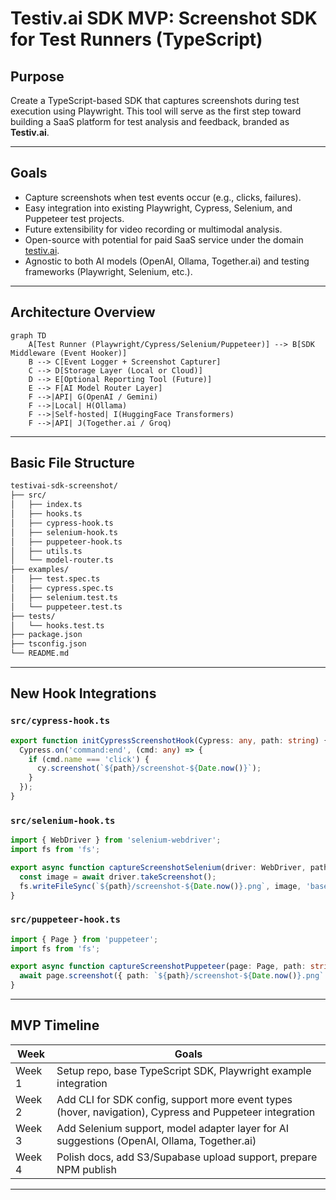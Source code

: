 # Testiv.ai SDK MVP: Screenshot SDK for Test Runners (TypeScript)

## Purpose
Create a TypeScript-based SDK that captures screenshots during test execution using Playwright. This tool will serve as the first step toward building a SaaS platform for test analysis and feedback, branded as **Testiv.ai**.

---

## Goals
- Capture screenshots when test events occur (e.g., clicks, failures).
- Easy integration into existing Playwright, Cypress, Selenium, and Puppeteer test projects.
- Future extensibility for video recording or multimodal analysis.
- Open-source with potential for paid SaaS service under the domain [testiv.ai](https://testiv.ai).
- Agnostic to both AI models (OpenAI, Ollama, Together.ai) and testing frameworks (Playwright, Selenium, etc.).

---

## Architecture Overview

```mermaid
graph TD
    A[Test Runner (Playwright/Cypress/Selenium/Puppeteer)] --> B[SDK Middleware (Event Hooker)]
    B --> C[Event Logger + Screenshot Capturer]
    C --> D[Storage Layer (Local or Cloud)]
    D --> E[Optional Reporting Tool (Future)]
    E --> F[AI Model Router Layer]
    F -->|API| G(OpenAI / Gemini)
    F -->|Local| H(Ollama)
    F -->|Self-hosted| I(HuggingFace Transformers)
    F -->|API| J(Together.ai / Groq)
```

---

## Basic File Structure

```bash
testivai-sdk-screenshot/
├── src/
│   ├── index.ts
│   ├── hooks.ts
│   ├── cypress-hook.ts
│   ├── selenium-hook.ts
│   ├── puppeteer-hook.ts
│   ├── utils.ts
│   └── model-router.ts
├── examples/
│   ├── test.spec.ts
│   ├── cypress.spec.ts
│   ├── selenium.test.ts
│   └── puppeteer.test.ts
├── tests/
│   └── hooks.test.ts
├── package.json
├── tsconfig.json
└── README.md
```

---

## New Hook Integrations

### `src/cypress-hook.ts`
```ts
export function initCypressScreenshotHook(Cypress: any, path: string) {
  Cypress.on('command:end', (cmd: any) => {
    if (cmd.name === 'click') {
      cy.screenshot(`${path}/screenshot-${Date.now()}`);
    }
  });
}
```

### `src/selenium-hook.ts`
```ts
import { WebDriver } from 'selenium-webdriver';
import fs from 'fs';

export async function captureScreenshotSelenium(driver: WebDriver, path: string) {
  const image = await driver.takeScreenshot();
  fs.writeFileSync(`${path}/screenshot-${Date.now()}.png`, image, 'base64');
}
```

### `src/puppeteer-hook.ts`
```ts
import { Page } from 'puppeteer';
import fs from 'fs';

export async function captureScreenshotPuppeteer(page: Page, path: string) {
  await page.screenshot({ path: `${path}/screenshot-${Date.now()}.png` });
}
```

---

## MVP Timeline

| Week | Goals |
|------|-------|
| Week 1 | Setup repo, base TypeScript SDK, Playwright example integration |
| Week 2 | Add CLI for SDK config, support more event types (hover, navigation), Cypress and Puppeteer integration |
| Week 3 | Add Selenium support, model adapter layer for AI suggestions (OpenAI, Ollama, Together.ai) |
| Week 4 | Polish docs, add S3/Supabase upload support, prepare NPM publish |

---

